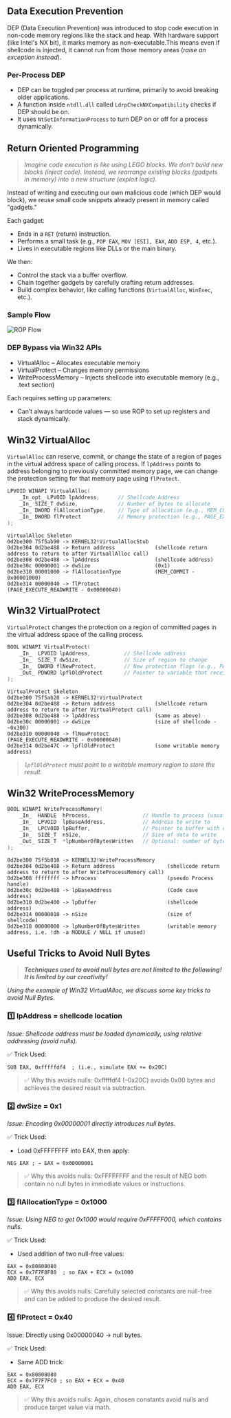 ## Data Execution Prevention

DEP (Data Execution Prevention) was introduced to stop code execution in non-code memory regions like the stack and heap. With hardware support (like Intel's NX bit), it marks memory as non-executable.This means even if shellcode is injected, it cannot run from those memory areas (_raise an exception instead_).

### Per-Process DEP
- DEP can be toggled per process at runtime, primarily to avoid breaking older applications.
- A function inside `ntdll.dll` called `LdrpCheckNXCompatibility` checks if DEP should be on.
- It uses `NtSetInformationProcess` to turn DEP on or off for a process dynamically.

## Return Oriented Programming
> _Imagine code execution is like using LEGO blocks. We don’t build new blocks (inject code). Instead, we rearrange existing blocks (gadgets in memory) into a new structure (exploit logic)._

Instead of writing and executing our own malicious code (which DEP would block), we reuse small code snippets already present in memory called "gadgets."

Each gadget:
- Ends in a `RET` (return) instruction.
- Performs a small task (e.g., `POP EAX`, `MOV [ESI], EAX`, `ADD ESP, 4`, etc.).
- Lives in executable regions like DLLs or the main binary.

We then:
- Control the stack via a buffer overflow.
- Chain together gadgets by carefully crafting return addresses.
- Build complex behavior, like calling functions (`VirtualAlloc`, `WinExec`, etc.).

### Sample Flow

![ROP Flow](images/ROP_Flow.png)

### DEP Bypass via Win32 APIs
- VirtualAlloc – Allocates executable memory
- VirtualProtect – Changes memory permissions
- WriteProcessMemory – Injects shellcode into executable memory (e.g., .text section)

Each requires setting up parameters:
- Can’t always hardcode values — so use ROP to set up registers and stack dynamically.

## Win32 VirtualAlloc

`VirtualAlloc` can reserve, commit, or change the state of a region of pages in the virtual address space of calling process. If `lpAddress` points to address belonging to previously committed memory page, we can change the protection setting for that memory page using `flProtect`.

```c
LPVOID WINAPI VirtualAlloc(
    _In_opt_ LPVOID lpAddress,      // Shellcode Address
    _In_ SIZE_T dwSize,             // Number of bytes to allocate
    _In_ DWORD flAllocationType,    // Type of allocation (e.g., MEM_COMMIT | MEM_RESERVE)
    _In_ DWORD flProtect            // Memory protection (e.g., PAGE_EXECUTE_READWRITE)
);
```


```
VirtualAlloc Skeleton
0d2be300 75f5ab90 -> KERNEL32!VirtualAllocStub
0d2be304 0d2be488 -> Return address             (shellcode return address to return to after VirtuallAlloc call)
0d2be308 0d2be488 -> lpAddress                  (shellcode address)
0d2be30c 00000001 -> dwSize                     (0x1)
0d2be310 00001000 -> flAllocationType           (MEM_COMMIT - 0x00001000)
0d2be314 00000040 -> flProtect                  (PAGE_EXECUTE_READWRITE - 0x00000040)
```

## Win32 VirtualProtect

`VirtualProtect` changes the protection on a region of committed pages in the virtual address space of the calling process.

```c
BOOL WINAPI VirtualProtect(
    _In_  LPVOID lpAddress,           // Shellcode address
    _In_  SIZE_T dwSize,              // Size of region to change
    _In_  DWORD flNewProtect,         // New protection flags (e.g., PAGE_EXECUTE_READWRITE)
    _Out_ PDWORD lpflOldProtect       // Pointer to variable that receives old protection
);
```

```
VirtualProtect Skeleton
0d2be300 75f5ab20 -> KERNEL32!VirtualProtect
0d2be304 0d2be488 -> Return address             (shellcode return address to return to after VirtualProtect call)
0d2be308 0d2be488 -> lpAddress                  (same as above)
0d2be30c 00000001 -> dwSize                     (size of shellcode - ~0x300)
0d2be310 00000040 -> flNewProtect               (PAGE_EXECUTE_READWRITE - 0x00000040)
0d2be314 0d2be47C -> lpflOldProtect             (some writable memory address)
```
> _`lpflOldProtect` must point to a writable memory region to store the result._

## Win32 WriteProcessMemory


```c
BOOL WINAPI WriteProcessMemory(
    _In_  HANDLE  hProcess,                 // Handle to process (usually -1 for current / GetCurrentProcess())
    _In_  LPVOID  lpBaseAddress,            // Address to write to
    _In_  LPCVOID lpBuffer,                 // Pointer to buffer with data
    _In_  SIZE_T  nSize,                    // Size of data to write
    _Out_ SIZE_T  *lpNumberOfBytesWritten   // Optional: number of bytes written
);
```

```
0d2be300 75f5b010 -> KERNEL32!WriteProcessMemory
0d2be304 0d2be488 -> Return address                 (shellcode return address to return to after WriteProcessMemory call)
0d2be308 ffffffff -> hProcess                       (pseudo Process handle)
0d2be30c 0d2be488 -> lpBaseAddress                  (Code cave address)
0d2be310 0d2be400 -> lpBuffer                       (shellcode address)
0d2be314 00000010 -> nSize                          (size of shellcode)
0d2be318 00000000 -> lpNumberOfBytesWritten         (writable memory address, i.e. !dh -a MODULE / NULL if unused)
```

## Useful Tricks to Avoid Null Bytes
> **_Techniques used to avoid null bytes are not limited to the following! It is limited by our creativity!_**

_Using the example of Win32 VirtualAlloc, we discuss some key tricks to avoid Null Bytes._

### 1️⃣ lpAddress = shellcode location
_Issue: Shellcode address must be loaded dynamically, using relative addressing (avoid nulls)._

✅ Trick Used:
```
SUB EAX, 0xfffffdf4  ; (i.e., simulate EAX += 0x20C)
```

> ✅ Why this avoids nulls: 0xfffffdf4 (–0x20C) avoids 0x00 bytes and achieves the desired result via subtraction.

### 2️⃣ dwSize = 0x1
_Issue: Encoding 0x00000001 directly introduces null bytes._

✅ Trick Used:
- Load 0xFFFFFFFF into EAX, then apply:
```
NEG EAX ; → EAX = 0x00000001
```
> ✅ Why this avoids nulls: 0xFFFFFFFF and the result of NEG both contain no null bytes in immediate values or instructions.

### 3️⃣ flAllocationType = 0x1000
_Issue: Using NEG to get 0x1000 would require 0xFFFFF000, which contains nulls._

✅ Trick Used:
- Used addition of two null-free values:
```
EAX = 0x80808080
ECX = 0x7F7F8F80  ; so EAX + ECX = 0x1000
ADD EAX, ECX
```
> ✅ Why this avoids nulls: Carefully selected constants are null-free and can be added to produce the desired result.

### 4️⃣ flProtect = 0x40
Issue: Directly using 0x00000040 → null bytes.

✅ Trick Used:
- Same ADD trick:
```
EAX = 0x80808080
ECX = 0x7F7F7FC0 ; so EAX + ECX = 0x40
ADD EAX, ECX
```
> ✅ Why this avoids nulls: Again, chosen constants avoid nulls and produce target value via math.